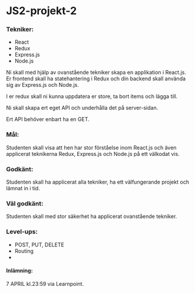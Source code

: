 # JS2-projekt-2
### Tekniker:
* React
* Redux
* Express.js
* Node.js

Ni skall med hjälp av ovanstående tekniker skapa en applikation i React.js. Er frontend skall ha statehantering i Redux och din backend skall använda sig av Express.js och Node.js. 

I er redux skall ni kunna uppdatera er store, ta bort items och lägga till.

Ni skall skapa ert eget API och underhålla det på server-sidan. 

Ert API behöver enbart ha en GET.

### Mål:
Studenten skall visa att hen har stor förståelse inom React.js och även applicerat teknikerna Redux, Express.js och Node.js på ett välkodat vis.

### Godkänt:
Studenten skall ha applicerat alla tekniker, ha ett välfungerande projekt och lämnat in i tid.

### Väl godkänt:
Studenten skall med stor säkerhet ha applicerat ovanstående tekniker.

### Level-ups:
* POST, PUT, DELETE
* Routing
* 


#### Inlämning:
7 APRIL kl.23:59 via Learnpoint.
